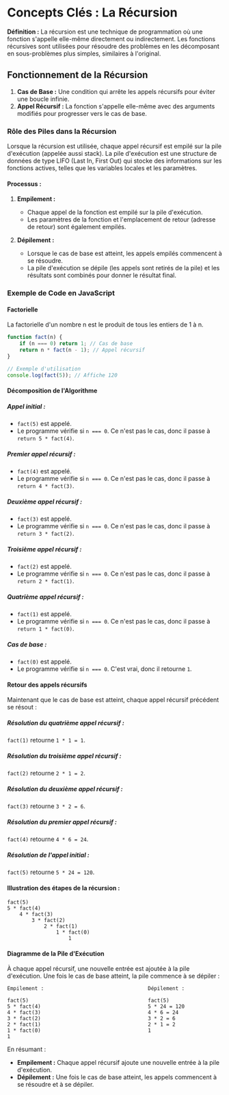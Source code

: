 # Concepts Clés : La Récursion

**Définition :** La récursion est une technique de programmation où une fonction s'appelle elle-même directement ou indirectement. Les fonctions récursives sont utilisées pour résoudre des problèmes en les décomposant en sous-problèmes plus simples, similaires à l'original.

## Fonctionnement de la Récursion

1. **Cas de Base :** Une condition qui arrête les appels récursifs pour éviter une boucle infinie.
2. **Appel Récursif :** La fonction s'appelle elle-même avec des arguments modifiés pour progresser vers le cas de base.

### Rôle des Piles dans la Récursion

Lorsque la récursion est utilisée, chaque appel récursif est empilé sur la pile d'exécution (appelée aussi stack). La pile d'exécution est une structure de données de type LIFO (Last In, First Out) qui stocke des informations sur les fonctions actives, telles que les variables locales et les paramètres.

#### Processus :

1. **Empilement :**
   - Chaque appel de la fonction est empilé sur la pile d'exécution.
   - Les paramètres de la fonction et l'emplacement de retour (adresse de retour) sont également empilés.
   
2. **Dépilement :**
   - Lorsque le cas de base est atteint, les appels empilés commencent à se résoudre.
   - La pile d'exécution se dépile (les appels sont retirés de la pile) et les résultats sont combinés pour donner le résultat final.

### Exemple de Code en JavaScript

#### Factorielle
La factorielle d'un nombre n est le produit de tous les entiers de 1 à n.
```javascript
function fact(n) {
    if (n === 0) return 1; // Cas de base
    return n * fact(n - 1); // Appel récursif
}

// Exemple d'utilisation
console.log(fact(5)); // Affiche 120
```

#### Décomposition de l'Algorithme

##### Appel initial :

- ```fact(5)``` est appelé.
- Le programme vérifie si ```n === 0```. Ce n'est pas le cas, donc il passe à ```return 5 * fact(4)```.


##### Premier appel récursif :

- ```fact(4)``` est appelé.
- Le programme vérifie si ```n === 0```. Ce n'est pas le cas, donc il passe à ```return 4 * fact(3)```.


##### Deuxième appel récursif :

- ```fact(3)``` est appelé.
- Le programme vérifie si ```n === 0```. Ce n'est pas le cas, donc il passe à ```return 3 * fact(2)```.


##### Troisième appel récursif :

- ```fact(2)``` est appelé.
- Le programme vérifie si ```n === 0```. Ce n'est pas le cas, donc il passe à ```return 2 * fact(1)```.


##### Quatrième appel récursif :

- ```fact(1)``` est appelé.
- Le programme vérifie si ```n === 0```. Ce n'est pas le cas, donc il passe à ```return 1 * fact(0)```.


##### Cas de base :

- ```fact(0)``` est appelé.
- Le programme vérifie si ```n === 0```. C'est vrai, donc il retourne ```1```.


#### Retour des appels récursifs

Maintenant que le cas de base est atteint, chaque appel récursif précédent se résout :

##### Résolution du quatrième appel récursif :

```fact(1)``` retourne ```1 * 1 = 1```.


##### Résolution du troisième appel récursif :

```fact(2)``` retourne ```2 * 1 = 2```.


##### Résolution du deuxième appel récursif :

```fact(3)``` retourne ```3 * 2 = 6```.


##### Résolution du premier appel récursif :

```fact(4)``` retourne ```4 * 6 = 24```.


##### Résolution de l'appel initial :

```fact(5)``` retourne ```5 * 24 = 120```.


#### Illustration des étapes de la récursion : 

```
fact(5)
5 * fact(4)
    4 * fact(3)
        3 * fact(2)
            2 * fact(1)
                1 * fact(0)
                    1
```

#### Diagramme de la Pile d'Exécution

À chaque appel récursif, une nouvelle entrée est ajoutée à la pile d'exécution. Une fois le cas de base atteint, la pile commence à se dépiler :

```
Empilement :                                  Dépilement :

fact(5)                                       fact(5)
5 * fact(4)                                   5 * 24 = 120
4 * fact(3)                                   4 * 6 = 24
3 * fact(2)                                   3 * 2 = 6
2 * fact(1)                                   2 * 1 = 2
1 * fact(0)                                   1
1
```

En résumant :

- **Empilement :** Chaque appel récursif ajoute une nouvelle entrée à la pile d'exécution.
- **Dépilement :** Une fois le cas de base atteint, les appels commencent à se résoudre et à se dépiler.